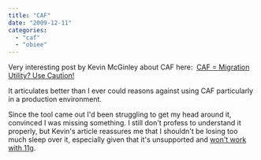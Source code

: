 ```yaml
---
title: "CAF"
date: "2009-12-11"
categories: 
  - "caf"
  - "obiee"
---
```


Very interesting post by Kevin McGinley about CAF here:  [CAF = Migration Utility? Use Caution!](http://oraclebiblog.blogspot.com/2009/12/caf-migration-utility-use-caution.html)

It articulates better than I ever could reasons against using CAF particularly in a production environment.

Since the tool came out I'd been struggling to get my head around it, convinced I was missing something. I still don't profess to understand it properly, but Kevin's article reassures me that I shouldn't be losing too much sleep over it, especially given that it's unsupported and [won't work with 11g](http://www.oracle.com/technology/obe/obe_bi/bi_ee_1013/caf/caf.html#t1).
